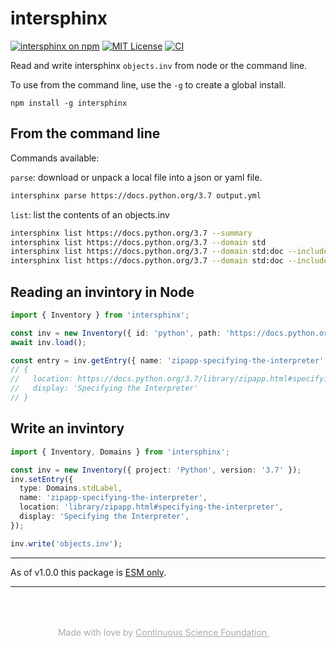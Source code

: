 # intersphinx

[![intersphinx on npm](https://img.shields.io/npm/v/intersphinx.svg)](https://www.npmjs.com/package/intersphinx)
[![MIT License](https://img.shields.io/badge/license-MIT-blue.svg)](https://github.com/continuous-foundation/intersphinx/blob/main/LICENSE)
[![CI](https://github.com/continuous-foundation/intersphinx/workflows/CI/badge.svg)](https://github.com/continuous-foundation/intersphinx/actions)

Read and write intersphinx `objects.inv` from node or the command line.

To use from the command line, use the `-g` to create a global install.

```
npm install -g intersphinx
```

## From the command line

Commands available:

`parse`: download or unpack a local file into a json or yaml file.

```bash
intersphinx parse https://docs.python.org/3.7 output.yml
```

`list`: list the contents of an objects.inv

```bash
intersphinx list https://docs.python.org/3.7 --summary
intersphinx list https://docs.python.org/3.7 --domain std
intersphinx list https://docs.python.org/3.7 --domain std:doc --includes abc
intersphinx list https://docs.python.org/3.7 --domain std:doc --includes abc --limit 5
```

## Reading an invintory in Node

```typescript
import { Inventory } from 'intersphinx';

const inv = new Inventory({ id: 'python', path: 'https://docs.python.org/3.7' });
await inv.load();

const entry = inv.getEntry({ name: 'zipapp-specifying-the-interpreter' });
// {
//   location: https://docs.python.org/3.7/library/zipapp.html#specifying-the-interpreter,
//   display: 'Specifying the Interpreter'
// }
```

## Write an invintory

```typescript
import { Inventory, Domains } from 'intersphinx';

const inv = new Inventory({ project: 'Python', version: '3.7' });
inv.setEntry({
  type: Domains.stdLabel,
  name: 'zipapp-specifying-the-interpreter',
  location: 'library/zipapp.html#specifying-the-interpreter',
  display: 'Specifying the Interpreter',
});

inv.write('objects.inv');
```

---

As of v1.0.0 this package is [ESM only](https://gist.github.com/sindresorhus/a39789f98801d908bbc7ff3ecc99d99c).

---

<p style="text-align: center; color: #aaa; padding-top: 50px">
  Made with love by
  <a href="https://continuous.foundation" target="_blank" style="color: #aaa">
    Continuous Science Foundation <img src="https://continuous.foundation/images/logo-small.svg" style="height: 1em" />
  </a>
</p>
